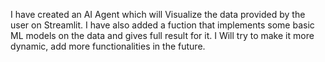 I have created an AI Agent which will Visualize the data provided by the user on Streamlit. I have also added a fuction that implements some basic ML models on the data and gives full result for it. I Will try to make it more dynamic, add more functionalities in the future.